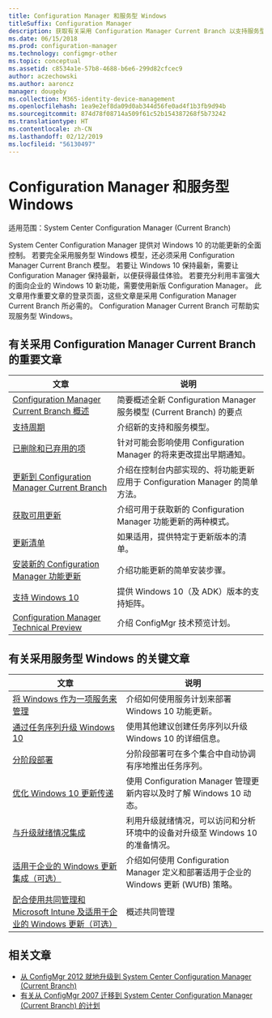 ```yaml
---
title: Configuration Manager 和服务型 Windows
titleSuffix: Configuration Manager
description: 获取有关采用 Configuration Manager Current Branch 以支持服务型 Windows 的基本信息。
ms.date: 06/15/2018
ms.prod: configuration-manager
ms.technology: configmgr-other
ms.topic: conceptual
ms.assetid: c8534a1e-57b8-4688-b6e6-299d82cfcec9
author: aczechowski
ms.author: aaroncz
manager: dougeby
ms.collection: M365-identity-device-management
ms.openlocfilehash: 1ea9e2ef8da09d0ab344d56fe0ad4f1b3fb9d94b
ms.sourcegitcommit: 874d78f08714a509f61c52b154387268f5b73242
ms.translationtype: HT
ms.contentlocale: zh-CN
ms.lasthandoff: 02/12/2019
ms.locfileid: "56130497"
---
```

# <a name="configuration-manager-and-windows-as-a-service"></a>Configuration Manager 和服务型 Windows

适用范围：System Center Configuration Manager (Current Branch)

System Center Configuration Manager 提供对 Windows 10 的功能更新的全面控制。 若要完全采用服务型 Windows 模型，还必须采用 Configuration Manager Current Branch 模型。 若要让 Windows 10 保持最新，需要让 Configuration Manager 保持最新，以便获得最佳体验。 若要充分利用丰富强大的面向企业的 Windows 10 新功能，需要使用新版 Configuration Manager。 此文章用作重要文章的登录页面，这些文章是采用 Configuration Manager Current Branch 所必需的。 Configuration Manager Current Branch 可帮助实现服务型 Windows。

## <a name="key-articles-about-adopting-configuration-manager-current-branch"></a>有关采用 Configuration Manager Current Branch 的重要文章

| 文章        | 说明          | 
| ------------- |-------------|
|[Configuration Manager Current Branch 概述](/sccm/core/plan-design/changes/whats-new-incremental-versions)|简要概述全新 Configuration Manager 服务模型 (Current Branch) 的要点|
|[支持周期](/sccm/core/servers/manage/current-branch-versions-supported)|介绍新的支持和服务模型。|
|[已删除和已弃用的项](/sccm//core/plan-design/changes/deprecated/removed-and-deprecated)|针对可能会影响使用 Configuration Manager 的将来更改提出早期通知。|
|[更新到 Configuration Manager Current Branch](/sccm/core/servers/manage/updates)|介绍在控制台内部实现的、将功能更新应用于 Configuration Manager 的简单方法。|
|[获取可用更新](/sccm/core/servers/manage/install-in-console-updates#get-available-updates)|介绍可用于获取新的 Configuration Manager 功能更新的两种模式。|
|[更新清单](/sccm/core/servers/manage/install-in-console-updates#bkmk_beforeinstall)|如果适用，提供特定于更新版本的清单。| 
|[安装新的 Configuration Manager 功能更新](/sccm/core/servers/manage/install-in-console-updates#bkmk_install)|介绍功能更新的简单安装步骤。|
|[支持 Windows 10](/sccm/core/plan-design/configs/support-for-windows-10)|提供 Windows 10（及 ADK）版本的支持矩阵。|
|[Configuration Manager Technical Preview](/sccm/core/get-started/technical-preview)|介绍 ConfigMgr 技术预览计划。|


## <a name="key-articles-about-adopting-windows-as-a-service"></a>有关采用服务型 Windows 的关键文章

| 文章        | 说明          | 
| ------------- |-------------|
|[将 Windows 作为一项服务来管理](/sccm/osd/deploy-use/manage-windows-as-a-service)|介绍如何使用服务计划来部署 Windows 10 功能更新。|
|[通过任务序列升级 Windows 10](/sccm/osd/deploy-use/create-a-task-sequence-to-upgrade-an-operating-system)|使用其他建议创建任务序列以升级 Windows 10 的详细信息。|
|[分阶段部署](/sccm/osd/deploy-use/create-phased-deployment-for-task-sequence)|分阶段部署可在多个集合中自动协调有序地推出任务序列。|  
|[优化 Windows 10 更新传递](/sccm/sum/deploy-use/optimize-windows-10-update-delivery)|使用 Configuration Manager 管理更新内容以及时了解 Windows 10 动态。|
|[与升级就绪情况集成](/sccm/core/clients/manage/upgrade/upgrade-analytics)|利用升级就绪情况，可以访问和分析环境中的设备对升级至 Windows 10 的准备情况。| 
|[适用于企业的 Windows 更新集成（可选）](/sccm/sum/deploy-use/integrate-windows-update-for-business-windows-10)|介绍如何使用 Configuration Manager 定义和部署适用于企业的 Windows 更新 (WUfB) 策略。|
|[配合使用共同管理和 Microsoft Intune 及适用于企业的 Windows 更新（可选）](/sccm/comanage/overview)|概述共同管理| 


## <a name="related-articles"></a>相关文章

- [从 ConfigMgr 2012 就地升级到 System Center Configuration Manager (Current Branch)](/sccm/core/servers/deploy/install/upgrade-to-configuration-manager)
- [有关从 ConfigMgr 2007 迁移到 System Center Configuration Manager (Current Branch) 的计划](/sccm/core/migration/planning-for-migration)
